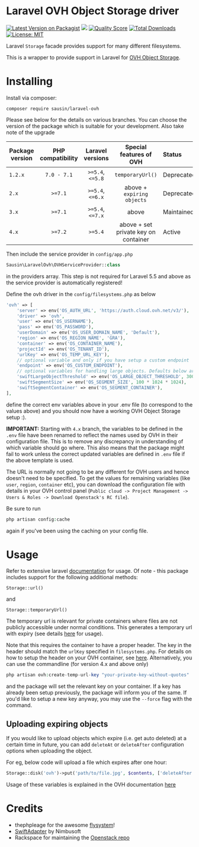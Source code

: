 # Laravel OVH Object Storage driver


[![Latest Version on Packagist](https://img.shields.io/packagist/v/sausin/laravel-ovh.svg?style=flat-square)](https://packagist.org/packages/sausin/laravel-ovh)
[![](https://github.com/sausin/laravel-ovh/workflows/CI%20laravel-ovh/badge.svg?branch=master)](https://github.com/sausin/laravel-ovh/actions?query=workflow%3A%22CI+laravel-ovh%22)
[![Quality Score](https://img.shields.io/scrutinizer/g/sausin/laravel-ovh.svg?style=flat-square)](https://scrutinizer-ci.com/g/sausin/laravel-ovh)
[![Total Downloads](https://img.shields.io/packagist/dt/sausin/laravel-ovh.svg?style=flat-square)](https://packagist.org/packages/sausin/laravel-ovh)
[![License: MIT](https://img.shields.io/badge/License-MIT-yellow.svg?style=flat-square)](https://opensource.org/licenses/MIT)


Laravel `Storage` facade provides support for many different filesystems.

This is a wrapper to provide support in Laravel for [OVH Object Storage](https://www.ovh.ie/public-cloud/storage/object-storage/).

# Installing

Install via composer:
```
composer require sausin/laravel-ovh
```

Please see below for the details on various branches. You can choose the version of the package which is suitable for your development. Also take note of the upgrade

| Package version | PHP compatibility | Laravel versions | Special features of OVH                | Status              |
| --------------- | :---------------: | :--------------: | :------------------------------------: | :------------------ |
| `1.2.x`         | `7.0 - 7.1`       | `>=5.4`, `<=5.8` | `temporaryUrl()`                       | Deprecated          |
| `2.x`           | `>=7.1`           | `>=5.4`, `<=6.x` | above + `expiring objects`             | Deprecated          |
| `3.x`           | `>=7.1`           | `>=5.4`, `<=7.x` | above                                  | Maintained          |
| `4.x`           | `>=7.2`           | `>=5.4`          | above + set private key on container   | Active              |

Then include the service provider in `config/app.php`
```php
Sausin\LaravelOvh\OVHServiceProvider::class
```
in the providers array. This step is not required for Laravel 5.5 and above as the service provider is automatically registered!

Define the ovh driver in the `config/filesystems.php`
as below
```php
'ovh' => [
    'server' => env('OS_AUTH_URL', 'https://auth.cloud.ovh.net/v3/'),
    'driver' => 'ovh',
    'user' => env('OS_USERNAME'),
    'pass' => env('OS_PASSWORD'),
    'userDomain' => env('OS_USER_DOMAIN_NAME', 'Default'),
    'region' => env('OS_REGION_NAME', 'GRA'),
    'container' => env('OS_CONTAINER_NAME'),
    'projectId' => env('OS_TENANT_ID'),
    'urlKey' => env('OS_TEMP_URL_KEY'),
    // optional variable and only if you have setup a custom endpoint
    'endpoint' => env('OS_CUSTOM_ENDPOINT'),
    // optional variables for handling large objects. Defaults below are 300MB & 100MB
    'swiftLargeObjectThreshold' => env('OS_LARGE_OBJECT_THRESHOLD', 300 * 1024 * 1024),
    'swiftSegmentSize' => env('OS_SEGMENT_SIZE', 100 * 1024 * 1024),
    'swiftSegmentContainer' => env('OS_SEGMENT_CONTAINER'),
],
```
define the correct env variables above in your .env file (to correspond to the values above) and you should now have a working OVH Object Storage setup :).

**IMPORTANT:** Starting with `4.x` branch, the variables to be defined in the `.env` file have been renamed to reflect the names used by OVH in their configuration file. This is to remove any discrepancy in understanding of which variable should go where. This also means that the package might fail to work unless the correct updated variables are defined in `.env` file if the above template is used.

The URL is normally not going to be any different for OVH users and hence doesn't need to be specified. To get the values for remaining variables (like `user`, `region`, `container` etc), you can download the configuration file with details in your OVH control panel (`Public cloud -> Project Management -> Users & Roles -> Download Openstack's RC file`). 

Be sure to run
```php
php artisan config:cache
```
again if you've been using the caching on your config file.


# Usage

Refer to extensive laravel [documentation](https://laravel.com/docs/7.x/filesystem) for usage. Of note - this package includes support for the following additional methods:

`Storage::url()`

and

`Storage::temporaryUrl()`

The temporary url is relevant for private containers where files are not publicly accessible under normal conditions. This generates a temporary url with expiry (see details [here](https://github.com/laravel/framework/pull/20375) for usage).

Note that this requires the container to have a proper header. The key in the header should match the `urlKey` specified in `filesystems.php`. For details on how to setup the header on your OVH container, see [here](https://docs.ovh.com/gb/en/public-cloud/share_an_object_via_a_temporary_url/#generate-the-key). Alternatively, you can use the commandline (for version 4.x and above only)
```php
php artisan ovh:create-temp-url-key "your-private-key-without-quotes"
```
and the package will set the relevant key on your container. If a key has already been setup previously, the package will inform you of the same. If you'd like to setup a new key anyway, you may use the `--force` flag with the command. 

## Uploading expiring objects

If you would like to upload objects which expire (i.e. get auto deleted) at a certain time in future, you can add `deleteAt` or `deleteAfter` configuration options when uploading the object.

For eg, below code will upload a file which expires after one hour:
```php
Storage::disk('ovh')->put('path/to/file.jpg', $contents, ['deleteAfter' => 60*60])
```

Usage of these variables is explained in the OVH documentation [here](https://docs.ovh.com/gb/en/storage/configure_automatic_object_deletion/)

# Credits
- thephpleage for the awesome [flysystem](https://github.com/thephpleague/flysystem)!
- [SwiftAdapter](https://github.com/nimbusoftltd/flysystem-openstack-swift) by Nimbusoft
- Rackspace for maintaining the [Openstack repo](https://github.com/php-opencloud/openstack)
